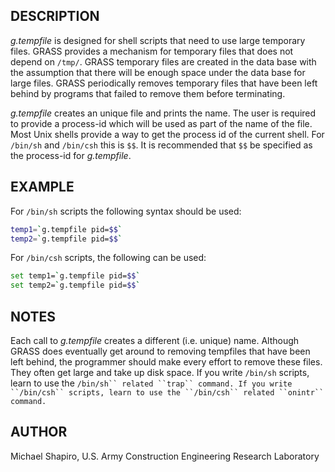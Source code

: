 ## DESCRIPTION

*g.tempfile* is designed for shell scripts that need to use large
temporary files. GRASS provides a mechanism for temporary files that
does not depend on `/tmp/`. GRASS temporary files are created in the
data base with the assumption that there will be enough space under the
data base for large files. GRASS periodically removes temporary files
that have been left behind by programs that failed to remove them before
terminating.

*g.tempfile* creates an unique file and prints the name. The user is
required to provide a process-id which will be used as part of the name
of the file. Most Unix shells provide a way to get the process id of the
current shell. For `/bin/sh` and `/bin/csh` this is `$$`. It is
recommended that `$$` be specified as the process-id for *g.tempfile*.

## EXAMPLE

For `/bin/sh` scripts the following syntax should be used:

```bash
temp1=`g.tempfile pid=$$`
temp2=`g.tempfile pid=$$`
```

For `/bin/csh` scripts, the following can be used:

```bash
set temp1=`g.tempfile pid=$$`
set temp2=`g.tempfile pid=$$`
```

## NOTES

Each call to *g.tempfile* creates a different (i.e. unique) name.
Although GRASS does eventually get around to removing tempfiles that
have been left behind, the programmer should make every effort to remove
these files. They often get large and take up disk space. If you write
`/bin/sh` scripts, learn to use the
`/bin/sh`` related ``trap`` command. If you write ``/bin/csh`` scripts, learn to use the ``/bin/csh`` related ``onintr`` command.`

## AUTHOR

Michael Shapiro, U.S. Army Construction Engineering Research Laboratory
